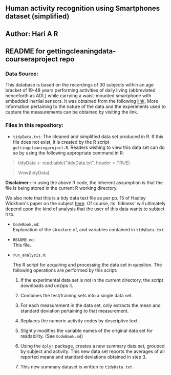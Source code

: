 ## Human activity recognition using Smartphones dataset (simplified)

## Author: Hari A R

## README for gettingcleaningdata-courseraproject repo

### Data Source:

This database is based on the recordings of 30 subjects within an age bracket of 19-48 years performing activities of daily living (abbreviated henceforth as ADL) while carrying a waist-mounted smartphone with embedded inertial sensors. It was obtained from the following [link](http://archive.ics.uci.edu/ml/datasets/Human+Activity+Recognition+Using+Smartphones). More information pertaining to the nature of the data  and the experiments used to capture the measurements can be obtained by visiting the link. 

### Files in this repository:

 * `tidyData.txt`:  The cleaned and simplified data set produced in R. If this file does not exist, it is created by the R script `gettingcleaningproject.R`. Readers wishing to view this data set can do so by using the following appropriate command in R:

 > tidyData <- read.table("tidyData.txt", header = TRUE)

 > View(tidyData)

**Disclaimer :** In using the above R code, the inherent assumption is that the file is being stored in the current R working directory. 

We also note that this is a tidy data text file as per pp. 15 of Hadley Wickham's paper on the subject [here](http://vita.had.co.nz/papers/tidy-data.pdf).
Of course, its `tidiness' will ultimately depend upon the kind of analysis that the user of this data wants to subject it to.

 *  `CodeBook.md`:  
    Explanation of the structure of, and variables contained in `tidyData.txt`.


 * `README.md`:  
    This file.

 * `run_analysis.R`:  

 

    The R script for acquiring and processing the data set in question.
    The following operations are performed by this script:
    
    1. If the experimental data set is not in the current directory, the script downloads and unzips it. 
    
    2. Combines the test/training sets into a single data set.
    
    3. For each measurement in the data set, only extracts the mean and 
       standard deviation pertaining to that measurement. 
    
    4. Replaces the numeric activity codes by descriptive text.
    
    5. Slightly modifies the variable names of the original data set for readability.  (See `CodeBook.md`)

	6. Using the `dplyr` package, creates a new summary data set, grouped by subject and activity. This new data set reports the averages of all reported means and standard 
deviations obtained in step 3.

    7. This new summary dataset is written to `tidyData.txt`
